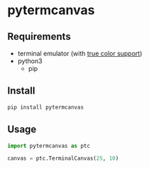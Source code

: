 # pytermcanvas

## Requirements
* terminal emulator (with [true color support](https://gist.github.com/sindresorhus/bed863fb8bedf023b833c88c322e44f9)) 
* python3
  * pip

## Install
```sh
pip install pytermcanvas
```
## Usage
```python
import pytermcanvas as ptc

canvas = ptc.TerminalCanvas(25, 10)
```
